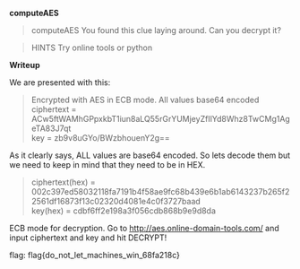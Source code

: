 **computeAES**

> computeAES
> You found this clue laying around. Can you decrypt it?

>  HINTS
> Try online tools or python

**Writeup**

We are presented with this:

> Encrypted with AES in ECB mode. All values base64 encoded<br/>
> ciphertext = ACw5ftWAMhGPpxkbT1iun8aLQ55rGrYUMjeyZfIlYd8Whz8TwCMg1AgeTA83J7qt<br/>
> key = zb9v8uGYo/BWzbhouenY2g==<br/>

As it clearly says, ALL values are base64 encoded. So lets decode them but we need to keep in mind that they need to be in HEX.

> ciphertext(hex) = 002c397ed58032118fa7191b4f58ae9fc68b439e6b1ab6143237b265f22561df16873f13c02320d4081e4c0f3727baad<br/>
> key(hex) = cdbf6ff2e198a3f056cdb868b9e9d8da<br/>

ECB mode for decryption. Go to http://aes.online-domain-tools.com/ and input ciphertext and key and hit DECRYPT!


flag: flag{do_not_let_machines_win_68fa218c}


